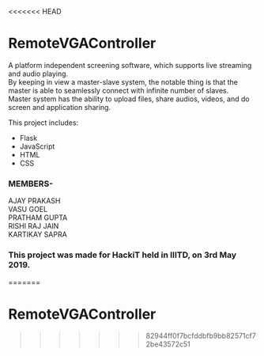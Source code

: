 <<<<<<< HEAD
# RemoteVGAController

A platform independent screening software, which supports live streaming and audio playing. <br />
By keeping in view a master-slave system, the notable thing is that the master is able to seamlessly connect with infinite number of slaves. <br />
Master system has the ability to upload files, share audios, videos, and do screen and application sharing. 

This project includes:
  - Flask
  - JavaScript
  - HTML
  - CSS

### MEMBERS-
AJAY PRAKASH
<br />
VASU GOEL
<br />
PRATHAM GUPTA
<br />
RISHI RAJ JAIN
<br />
KARTIKAY SAPRA



### This project was made for HackiT held in IIITD, on 3rd May 2019.
=======
# RemoteVGAController
>>>>>>> 82944ff0f7bcfddbfb9bb82571cf72be43572c51

